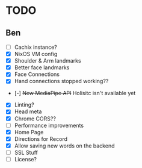 # TODO

## Ben

- [ ] Cachix instance?
- [x] NixOS VM config
- [x] Shoulder & Arm landmarks
- [x] Better face landmarks
- [x] Face Connections
- [x] Hand connections stopped working??
- [-] ~~New MediaPipe API~~ Holisitc isn't available yet
- [x] Linting?
- [x] Head meta
- [x] Chrome CORS??
- [ ] Performance improvements
- [x] Home Page
- [x] Directions for Record
- [x] Allow saving new words on the backend
- [ ] SSL Stuff
- [ ] License?
